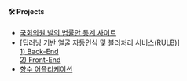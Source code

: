
#### :hammer_and_wrench: Projects<br/>
- [국회의원 발의 법률안 통계 사이트](https://github.com/dongdong-119/StatisticalDataOnLegislation)
- [딥러닝 기반 얼굴 자동인식 및 블러처리 서비스(RULB)] <br/>
  [1) Back-End](https://github.com/dongdong-119/rulb_api_server) <br/>
  [2) Front-End](https://github.com/dongdong-119/rulb_front)
- [향수 어플리케이션](https://github.com/kimyounil1/AllPouse)

